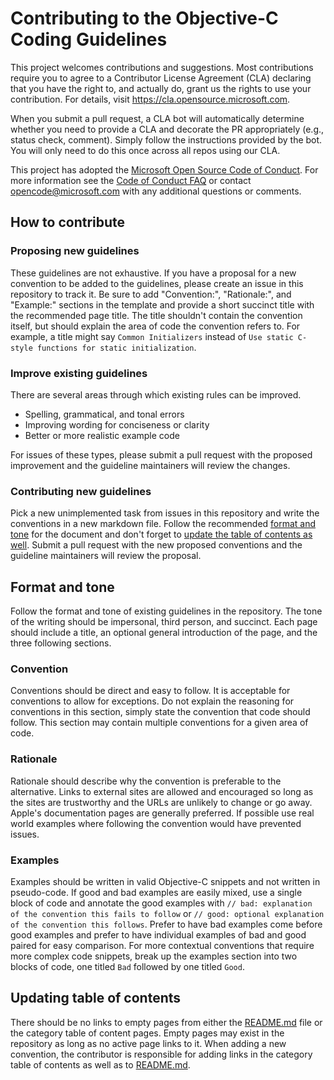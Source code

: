 # Contributing to the Objective-C Coding Guidelines

This project welcomes contributions and suggestions.  Most contributions require you to agree to a
Contributor License Agreement (CLA) declaring that you have the right to, and actually do, grant us
the rights to use your contribution. For details, visit https://cla.opensource.microsoft.com.

When you submit a pull request, a CLA bot will automatically determine whether you need to provide
a CLA and decorate the PR appropriately (e.g., status check, comment). Simply follow the instructions
provided by the bot. You will only need to do this once across all repos using our CLA.

This project has adopted the [Microsoft Open Source Code of Conduct](https://opensource.microsoft.com/codeofconduct/).
For more information see the [Code of Conduct FAQ](https://opensource.microsoft.com/codeofconduct/faq/) or
contact [opencode@microsoft.com](mailto:opencode@microsoft.com) with any additional questions or comments.

## How to contribute

### Proposing new guidelines

These guidelines are not exhaustive. If you have a proposal for a new convention to be added to the guidelines, please create an issue in this repository to track it. Be sure to add "Convention:", "Rationale:", and "Example:" sections in the template and provide a short succinct title with the recommended page title. The title shouldn't contain the convention itself, but should explain the area of code the convention refers to. For example, a title might say `Common Initializers` instead of `Use static C-style functions for static initialization`.

### Improve existing guidelines

There are several areas through which existing rules can be improved.
* Spelling, grammatical, and tonal errors
* Improving wording for conciseness or clarity
* Better or more realistic example code

For issues of these types, please submit a pull request with the proposed improvement and the guideline maintainers will review the changes.

### Contributing new guidelines

Pick a new unimplemented task from issues in this repository and write the conventions in a new markdown file. Follow the recommended [format and tone](#format-and-tone) for the document and don't forget to [update the table of contents as well](#updating-table-of-contents). Submit a pull request with the new proposed conventions and the guideline maintainers will review the proposal.

## Format and tone

Follow the format and tone of existing guidelines in the repository. The tone of the writing should be impersonal, third person, and succinct. Each page should include a title, an optional general introduction of the page, and the three following sections.

### Convention

Conventions should be direct and easy to follow. It is acceptable for conventions to allow for exceptions. Do not explain the reasoning for conventions in this section, simply state the convention that code should follow. This section may contain multiple conventions for a given area of code.

### Rationale

Rationale should describe why the convention is preferable to the alternative. Links to external sites are allowed and encouraged so long as the sites are trustworthy and the URLs are unlikely to change or go away. Apple's documentation pages are generally preferred. If possible use real world examples where following the convention would have prevented issues.

### Examples

Examples should be written in valid Objective-C snippets and not written in pseudo-code. If good and bad examples are easily mixed, use a single block of code and annotate the good examples with `// bad: explanation of the convention this fails to follow` or `// good: optional explanation of the convention this follows`. Prefer to have bad examples come before good examples and prefer to have individual examples of bad and good paired for easy comparison. For more contextual conventions that require more complex code snippets, break up the examples section into two blocks of code, one titled `Bad` followed by one titled `Good`.

## Updating table of contents

There should be no links to empty pages from either the [README.md](README.md) file or the category table of content pages. Empty pages may exist in the repository as long as no active page links to it. When adding a new convention, the contributor is responsible for adding links in the category table of contents as well as to [README.md](README.md).
